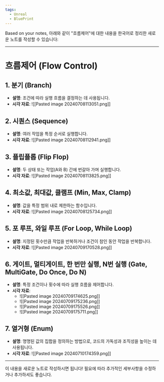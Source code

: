 ```yaml
---
tags:
  - Unreal
  - BluePrint
---
```

Based on your notes, 아래와 같이 "흐름제어"에 대한 내용을 한국어로 정리한 새로운 노트를 작성할 수 있습니다:

---
# 흐름제어 (Flow Control)

## 1. 분기 (Branch)
- **설명**: 조건에 따라 실행 흐름을 결정하는 데 사용됩니다.
- **시각 자료**: ![[Pasted image 20240708113051.png]]

## 2. 시퀀스 (Sequence)
- **설명**: 여러 작업을 특정 순서로 실행합니다.
- **시각 자료**: ![[Pasted image 20240708112941.png]]

## 3. 플립플롭 (Flip Flop)
- **설명**: 두 상태 또는 작업(A와 B) 간에 번갈아 가며 실행합니다.
- **시각 자료**: ![[Pasted image 20240708113825.png]]

## 4. 최소값, 최대값, 클램프 (Min, Max, Clamp)
- **설명**: 값을 특정 범위 내로 제한하는 함수입니다.
- **시각 자료**: ![[Pasted image 20240708125734.png]]

## 5. 포 루프, 와일 루프 (For Loop, While Loop)
- **설명**: 지정된 횟수만큼 작업을 반복하거나 조건이 참인 동안 작업을 반복합니다.
- **시각 자료**: ![[Pasted image 20240709170528.png]]

## 6. 게이트, 멀티게이트, 한 번만 실행, N번 실행 (Gate, MultiGate, Do Once, Do N)
- **설명**: 특정 조건이나 횟수에 따라 실행 흐름을 제어합니다.
- **시각 자료**:
  - ![[Pasted image 20240709174625.png]]
  - ![[Pasted image 20240709175236.png]]
  - ![[Pasted image 20240709175526.png]]
  - ![[Pasted image 20240709175711.png]]

## 7. 열거형 (Enum)
- **설명**: 명명된 값의 집합을 정의하는 방법으로, 코드의 가독성과 조직성을 높이는 데 사용됩니다.
- **시각 자료**: ![[Pasted image 20240710174359.png]]

---

이 내용을 새로운 노트로 작성하시면 됩니다! 필요에 따라 추가적인 세부사항을 수정하거나 추가하셔도 좋습니다.